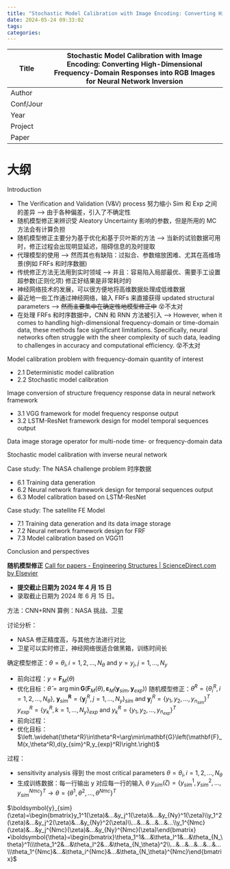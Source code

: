 ```yaml
---
title: "Stochastic Model Calibration with Image Encoding: Converting High-Dimensional Frequency-Domain Responses into RGB Images for Neural Network Inversion"
date: 2024-05-24 09:33:02
tags: 
categories:
---
```


| Title     | Stochastic Model Calibration with Image Encoding: Converting High-Dimensional Frequency-Domain Responses into RGB Images for Neural Network Inversion |
| --------- | ----------------------------------------------------------------------------------------------------------------------------------------------------- |
| Author    |                                                                                                                                                       |
| Conf/Jour |                                                                                                                                                       |
| Year      |                                                                                                                                                       |
| Project   |                                                                                                                                                       |
| Paper     |                                                                                                                                                       |

<!-- more -->

# 大纲

Introduction
- The Verification and Validation (V&V) process 努力缩小 Sim 和 Exp 之间的差异 --> 由于各种偏差，引入了不确定性
- 随机模型修正来辨识受 Aleatory Uncertainty 影响的参数，但是所用的 MC 方法会有计算负担
- 随机模型修正主要分为基于优化和基于贝叶斯的方法 --> 当新的试验数据可用时，修正过程会出现明显延迟，阻碍信息的及时提取
- 代理模型的使用 --> 然而其也有缺陷：过拟合、参数缩放困难、尤其在高维场景(例如 FRFs 和时序数据)
- 传统修正方法无法用到实时领域 --> 并且：容易陷入局部最优、需要手工设置超参数(正则化项) 修正好结果是非常耗时的
- 神经网络技术的发展，可以很方便地将高维数据处理成低维数据
- 最近地一些工作通过神经网络，输入 FRFs 来直接获得 updated structural parameters --> ~~然而主要集中在确定性地模型修正中~~ 😵不太对
- 在处理 FRFs 和时序数据中，CNN 和 RNN 方法被引入 --> However, when it comes to handling high-dimensional frequency-domain or time-domain data, these methods face significant limitations. Specifically, neural networks often struggle with the sheer complexity of such data, leading to challenges in accuracy and computational efficiency. 😵不太对

Model calibration problem with frequency-domain quantity of interest
- 2.1 Deterministic model calibration
- 2.2 Stochastic model calibration 

Image conversion of structure frequency response data in neural network framework
- 3.1 VGG framework for model frequency response output
- 3.2 LSTM-ResNet framework design for model temporal sequences output

Data image storage operator for multi-node time- or frequency-domain data

Stochastic model calibration with inverse neural network

Case study: The NASA challenge problem 时序数据
- 6.1 Training data generation 
- 6.2 Neural network framework design for temporal sequences output
- 6.3 Model calibration based on LSTM-ResNet

Case study: The satellite FE Model 
- 7.1 Training data generation and its data image storage
- 7.2 Neural network framework design for FRF
- 7.3 Model calibration based on VGG11

Conclusion and perspectives


**随机模型修正** [Call for papers - Engineering Structures | ScienceDirect.com by Elsevier](https://www.sciencedirect.com/journal/engineering-structures/about/call-for-papers#computational-methods-for-stochastic-engineering-dynamics)
- **提交截止日期为 2024 年 4 月 15 日**
- 录取截止日期为 2024 年 6 月 15 日。

方法：CNN+RNN
算例：NASA 挑战、卫星

讨论分析：
- NASA 修正精度高，与其他方法进行对比
- 卫星可以实时修正，神经网络很适合做黑箱，训练时间长

确定模型修正：$θ={θ_i,i=1,2,…,N_θ}$ and $y={y_j,j=1,…,N_y }$
- 前向过程：$y=\mathbf{F}_M(\theta)$
- 优化目标：$\widehat{\theta}=\arg\min\mathbf{G}\left(\mathbf{F}_M(\theta),\mathbf{\varepsilon}_M(\mathbf{y}_{sim},\mathbf{y}_{exp})\right)$
随机模型修正：$\theta^R=\left\{\theta_i^R,i=1,2,...,N_\theta\right\},$ 
$\boldsymbol{y}_{sim}^{\boldsymbol{R}}=\left\{\boldsymbol{y}_{j}^{R},j=1,\ldots,N_{y}\right\}_{sim}$ and $\mathbf{y}_{j}^{R}=\left\{y_{1},y_{2},\ldots,y_{n_{sim}}\right\}^{T}$
$y_{exp}^{R}=\left\{y_{k}^{R},k=1,\ldots,N_{y}\right\}_{exp}$ and $y_k^R=\{y_1,y_2,…,y_{n_{exp}} \}^T$
- 前向过程：
- 优化目标：$\left.\widehat{\theta^R}\in\theta^R=\arg\min\mathbf{G}\left(\mathbf{F}_M(x,\theta^R),d(y_{sim}^R,y_{exp}^R)\right.\right)$

过程：
- sensitivity analysis 得到 the most critical parameters $θ={θ_i,i=1,2,…,N_θ}$
- 生成训练数据：每一行输出 y 对应每一行的输入 $\theta$
$y_{sim}(\zeta)=\{y_{sim}^1,y_{sim}^2,...,y_{sim}^{Nmc}\}^T\to\theta=\{\theta^1,\theta^2,...,\theta^{Nmc}\}^T$

$\boldsymbol{y}_{sim}(\zeta)=\begin{bmatrix}y_1^1(\zeta)&...&y_j^1(\zeta)&...&y_{Ny}^1(\zeta)\\y_1^2(\zeta)&...&y_j^2(\zeta)&...&y_{Ny}^2(\zeta)\\...&...&...&...&...\\y_1^{Nmc}(\zeta)&...&y_j^{Nmc}(\zeta)&...&y_{Ny}^{Nmc}(\zeta)\end{bmatrix}•\boldsymbol{\theta}=\begin{bmatrix}\theta_1^1&...&\theta_l^1&...&\theta_{N_\theta}^1\\\theta_1^2&...&\theta_l^2&...&\theta_{N_\theta}^2\\...&...&...&...&...&...\\\theta_1^{Nmc}&...&\theta_i^{Nmc}&...&\theta_{N_\theta}^{Nmc}\end{bmatrix}$


